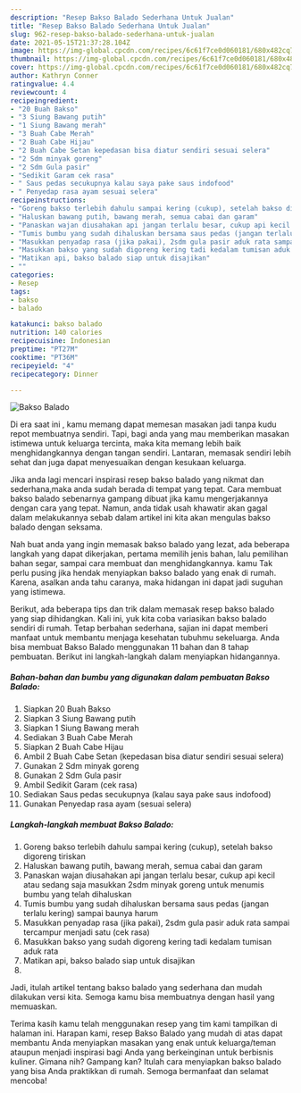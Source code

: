 ```yaml
---
description: "Resep Bakso Balado Sederhana Untuk Jualan"
title: "Resep Bakso Balado Sederhana Untuk Jualan"
slug: 962-resep-bakso-balado-sederhana-untuk-jualan
date: 2021-05-15T21:37:28.104Z
image: https://img-global.cpcdn.com/recipes/6c61f7ce0d060181/680x482cq70/bakso-balado-foto-resep-utama.jpg
thumbnail: https://img-global.cpcdn.com/recipes/6c61f7ce0d060181/680x482cq70/bakso-balado-foto-resep-utama.jpg
cover: https://img-global.cpcdn.com/recipes/6c61f7ce0d060181/680x482cq70/bakso-balado-foto-resep-utama.jpg
author: Kathryn Conner
ratingvalue: 4.4
reviewcount: 4
recipeingredient:
- "20 Buah Bakso"
- "3 Siung Bawang putih"
- "1 Siung Bawang merah"
- "3 Buah Cabe Merah"
- "2 Buah Cabe Hijau"
- "2 Buah Cabe Setan kepedasan bisa diatur sendiri sesuai selera"
- "2 Sdm minyak goreng"
- "2 Sdm Gula pasir"
- "Sedikit Garam cek rasa"
- " Saus pedas secukupnya kalau saya pake saus indofood"
- " Penyedap rasa ayam sesuai selera"
recipeinstructions:
- "Goreng bakso terlebih dahulu sampai kering (cukup), setelah bakso digoreng tiriskan"
- "Haluskan bawang putih, bawang merah, semua cabai dan garam"
- "Panaskan wajan diusahakan api jangan terlalu besar, cukup api kecil atau sedang saja masukkan 2sdm minyak goreng untuk menumis bumbu yang telah dihaluskan"
- "Tumis bumbu yang sudah dihaluskan bersama saus pedas (jangan terlalu kering) sampai baunya harum"
- "Masukkan penyadap rasa (jika pakai), 2sdm gula pasir aduk rata sampai tercampur menjadi satu (cek rasa)"
- "Masukkan bakso yang sudah digoreng kering tadi kedalam tumisan aduk rata"
- "Matikan api, bakso balado siap untuk disajikan"
- ""
categories:
- Resep
tags:
- bakso
- balado

katakunci: bakso balado 
nutrition: 140 calories
recipecuisine: Indonesian
preptime: "PT27M"
cooktime: "PT36M"
recipeyield: "4"
recipecategory: Dinner

---
```



![Bakso Balado](https://img-global.cpcdn.com/recipes/6c61f7ce0d060181/680x482cq70/bakso-balado-foto-resep-utama.jpg)

Di era  saat ini , kamu memang dapat memesan masakan jadi tanpa kudu repot membuatnya sendiri. Tapi, bagi anda yang mau memberikan masakan istimewa untuk keluarga tercinta, maka kita memang lebih baik menghidangkannya dengan tangan sendiri. Lantaran, memasak sendiri lebih sehat dan juga dapat menyesuaikan dengan kesukaan keluarga.

Jika anda lagi mencari inspirasi resep bakso balado yang nikmat dan sederhana,maka anda sudah berada di tempat yang tepat. Cara membuat bakso balado  sebenarnya gampang dibuat jika kamu mengerjakannya dengan cara yang tepat. Namun, anda tidak usah khawatir akan gagal dalam melakukannya 
sebab dalam artikel ini kita akan mengulas bakso balado dengan seksama.  



Nah buat anda yang ingin memasak bakso balado yang lezat, ada beberapa langkah yang dapat dikerjakan, pertama memilih jenis bahan, lalu pemilihan bahan segar, sampai cara membuat dan menghidangkannya. kamu Tak perlu pusing jika hendak menyiapkan bakso balado yang enak di rumah. Karena, asalkan anda  tahu caranya, maka hidangan ini dapat jadi suguhan yang istimewa.

Berikut, ada beberapa tips dan trik dalam memasak resep bakso balado yang siap dihidangkan. Kali ini, yuk kita coba variasikan bakso balado sendiri di rumah. Tetap berbahan sederhana, sajian ini dapat memberi manfaat untuk membantu menjaga kesehatan tubuhmu sekeluarga. Anda bisa membuat Bakso Balado menggunakan 11 bahan dan 8 tahap pembuatan. Berikut ini langkah-langkah dalam menyiapkan hidangannya.

<!--inarticleads1-->

##### Bahan-bahan dan bumbu yang digunakan dalam pembuatan Bakso Balado:

1. Siapkan 20 Buah Bakso
1. Siapkan 3 Siung Bawang putih
1. Siapkan 1 Siung Bawang merah
1. Sediakan 3 Buah Cabe Merah
1. Siapkan 2 Buah Cabe Hijau
1. Ambil 2 Buah Cabe Setan (kepedasan bisa diatur sendiri sesuai selera)
1. Gunakan 2 Sdm minyak goreng
1. Gunakan 2 Sdm Gula pasir
1. Ambil Sedikit Garam (cek rasa)
1. Sediakan  Saus pedas secukupnya (kalau saya pake saus indofood)
1. Gunakan  Penyedap rasa ayam (sesuai selera)




<!--inarticleads2-->

##### Langkah-langkah membuat Bakso Balado:

1. Goreng bakso terlebih dahulu sampai kering (cukup), setelah bakso digoreng tiriskan
1. Haluskan bawang putih, bawang merah, semua cabai dan garam
1. Panaskan wajan diusahakan api jangan terlalu besar, cukup api kecil atau sedang saja masukkan 2sdm minyak goreng untuk menumis bumbu yang telah dihaluskan
1. Tumis bumbu yang sudah dihaluskan bersama saus pedas (jangan terlalu kering) sampai baunya harum
1. Masukkan penyadap rasa (jika pakai), 2sdm gula pasir aduk rata sampai tercampur menjadi satu (cek rasa)
1. Masukkan bakso yang sudah digoreng kering tadi kedalam tumisan aduk rata
1. Matikan api, bakso balado siap untuk disajikan
1. 




Jadi, itulah artikel tentang  bakso balado  yang sederhana dan mudah dilakukan versi kita. Semoga kamu bisa membuatnya dengan hasil yang memuaskan. 

Terima kasih kamu telah menggunakan resep yang tim kami tampilkan di halaman ini. Harapan kami, resep  Bakso Balado yang mudah di atas dapat membantu Anda menyiapkan masakan yang enak untuk keluarga/teman ataupun menjadi inspirasi bagi Anda yang berkeinginan untuk berbisnis kuliner. Gimana nih? Gampang kan? Itulah cara menyiapkan bakso balado yang bisa Anda praktikkan di rumah. Semoga bermanfaat dan selamat mencoba!

